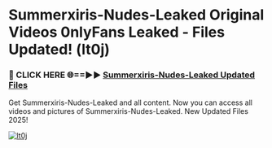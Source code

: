 # Summerxiris-Nudes-Leaked Original Videos 0nlyFans Leaked - Files Updated! (lt0j)

<h3>🔴 CLICK HERE 🌐==►► <a href="https://tinyurl.com/4mcuefdz" rel="nofollow">Summerxiris-Nudes-Leaked Updated Files</a></h3>

Get Summerxiris-Nudes-Leaked and all content. Now you can access all videos and pictures of Summerxiris-Nudes-Leaked. New Updated Files 2025!

[![lt0j](https://i.imgur.com/StAQSOY.gif)](https://tinyurl.com/4mcuefdz)
